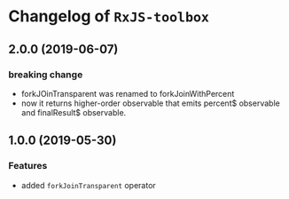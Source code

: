 # Changelog of `RxJS-toolbox` 

## 2.0.0 (2019-06-07)
### breaking change
* forkJOinTransparent was renamed to forkJoinWithPercent
* now it returns higher-order observable that emits percent$ observable and finalResult$ observable.

## 1.0.0 (2019-05-30)
### Features
* added `forkJoinTransparent` operator
